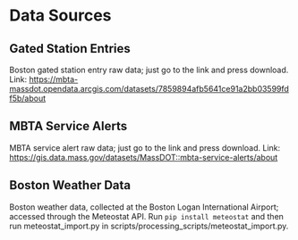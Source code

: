 # Data Sources
## Gated Station Entries
Boston gated station entry raw data; just go to the link and press download. 
Link: https://mbta-massdot.opendata.arcgis.com/datasets/7859894afb5641ce91a2bb03599fdf5b/about


## MBTA Service Alerts
MBTA service alert raw data; just go to the link and press download. 
Link: https://gis.data.mass.gov/datasets/MassDOT::mbta-service-alerts/about

## Boston Weather Data
Boston weather data, collected at the Boston Logan International Airport; accessed through the Meteostat API. Run ```pip install meteostat``` and then run meteostat_import.py in scripts/processing_scripts/meteostat_import.py.